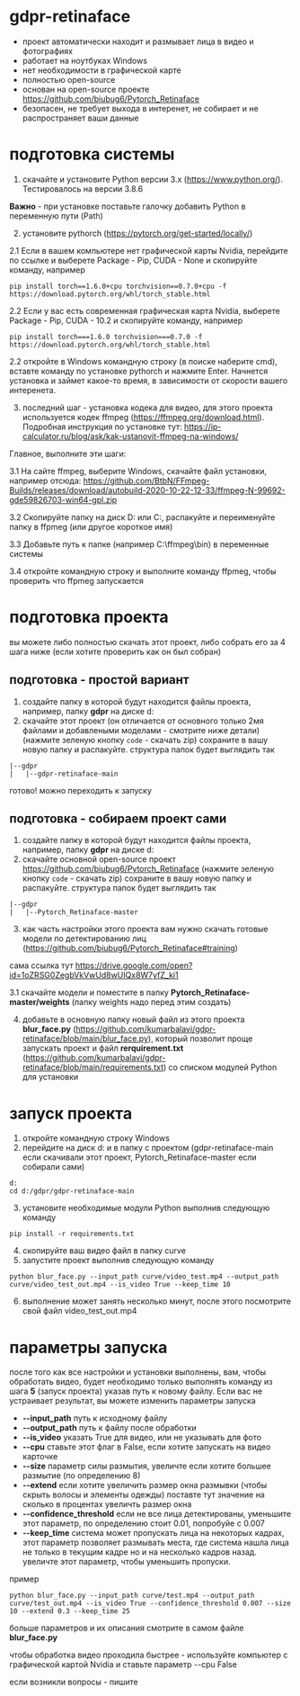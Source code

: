 # gdpr-retinaface

- проект автоматически находит и размывает лица в видео и фотографиях
- работает на ноутбуках Windows
- нет необходимости в графической карте
- полностью open-source
- основан на open-source проекте https://github.com/biubug6/Pytorch_Retinaface
- безопасен, не требует выхода в интеренет, не собирает и не распространяет ваши данные

# подготовка системы
1. скачайте и установите Python версии 3.x (https://www.python.org/). Тестировалось на версии 3.8.6

**Важно** - при установке поставьте галочку добавить Python в переменную пути (Path)

2. установите pythorch (https://pytorch.org/get-started/locally/)

2.1 Если в вашем компьютере нет графической карты Nvidia, перейдите по ссылке и выберете Package - Pip, CUDA - None и скопируйте команду, например 
```
pip install torch==1.6.0+cpu torchvision==0.7.0+cpu -f https://download.pytorch.org/whl/torch_stable.html
```
2.2 Если у вас есть современная графическая карта Nvidia, выберете Package - Pip, CUDA - 10.2 и скопируйте команду, например 
```
pip install torch===1.6.0 torchvision===0.7.0 -f https://download.pytorch.org/whl/torch_stable.html
```
2.2 откройте в Windows командную строку (в поиске наберите cmd), вставте команду по установке pythorch и нажмите Enter. Начнется установка и займет какое-то время, в зависимости от скорости вашего интеренета.

3. последний шаг - установка кодека для видео, для этого проекта используется кодек ffmpeg (https://ffmpeg.org/download.html).
Подробная инструкция по установке тут: https://ip-calculator.ru/blog/ask/kak-ustanovit-ffmpeg-na-windows/

Главное, выполните эти шаги:

3.1 На сайте ffmpeg, выберите Windows, скачайте файл установки, например отсюда:
https://github.com/BtbN/FFmpeg-Builds/releases/download/autobuild-2020-10-22-12-33/ffmpeg-N-99692-gde59826703-win64-gpl.zip

3.2 Скопируйте папку на диск D: или C:, распакуйте и переименуйте папку в ffpmeg (или другое короткое имя)

3.3 Добавьте путь к папке (например C:\ffmpeg\bin\) в переменные системы

3.4 откройте командную строку и выполните команду ffpmeg, чтобы проверить что ffpmeg запускается


# подготовка проекта

вы можете либо полностью скачать этот проект, либо собрать его за 4 шага ниже (если хотите проверить как он был собран)

## подготовка - простой вариант

1. создайте папку в которой будут находится файлы проекта, например, папку **gdpr** на диске d:
2. скачайте этот проект (он отличается от основного только 2мя файлами и добавлеными моделами - смотрите ниже детали)
(нажмите зеленую кнопку ``code`` - скачать zip)
сохраните в вашу новую папку и распакуйте. структура папок будет выглядить так
```d-
|--gdpr
|   |--gdpr-retinaface-main
```
готово! можно переходить к запуску

## подготовка - собираем проект сами

1. создайте папку в которой будут находится файлы проекта, например, папку **gdpr** на диске d:
2. скачайте основной open-source проект https://github.com/biubug6/Pytorch_Retinaface (нажмите зеленую кнопку ``code`` - скачать zip)
сохраните в вашу новую папку и распакуйте. структура папок будет выглядить так

```d-
|--gdpr
|   |--Pytorch_Retinaface-master
```
3. как часть настройки этого проекта вам нужно скачать готовые модели по детектированию лиц (https://github.com/biubug6/Pytorch_Retinaface#training)

сама ссылка тут https://drive.google.com/open?id=1oZRSG0ZegbVkVwUd8wUIQx8W7yfZ_ki1

3.1 скачайте модели и поместите в папку **Pytorch_Retinaface-master/weights** (папку weights надо перед этим создать)


4. добавьте в основную папку новый файл из этого проекта **blur_face.py** (https://github.com/kumarbalavi/gdpr-retinaface/blob/main/blur_face.py), который позволит проще запускать проект и файл **rerquirement.txt** (https://github.com/kumarbalavi/gdpr-retinaface/blob/main/requirements.txt) со списком модулей Python для установки

# запуск проекта
1. откройте командную строку Windows
2. перейдите на диск d: и в папку с проектом (gdpr-retinaface-main если скачивали этот проект, Pytorch_Retinaface-master если собирали сами)
```
d:
cd d:/gdpr/gdpr-retinaface-main
```

3. установите необходимые модули Python выполнив следующую команду
```
pip install -r requirements.txt
```

4. скопируйте ваш видео файл в папку curve
5. запустите проект выполнив следующую команду
```
python blur_face.py --input_path curve/video_test.mp4 --output_path curve/video_test_out.mp4 --is_video True --keep_time 10
```
6. выполнение может занять несколько минут, после этого посмотрите свой файл video_test_out.mp4


# параметры запуска
после того как все настройки и установки выполнены, вам, чтобы обработать видео, будет необходимо только выполнять команду из шага **5** (запуск проекта) указав путь к новому файлу.
Если вас не устраивает результат, вы можете изменить параметры запуска
- **--input_path** путь к исходному файлу
- **--output_path** путь к файлу после обработки
- **--is_video** указать True для видео, или не указывать для фото
- **--cpu** ставьте этот флаг в False, если хотите запускать на видео карточке
- **--size** параметр силы размытия, увеличте если хотите большее размытие (по определению 8)
- **--extend** если хотите увеличить размер окна размывки (чтобы скрыть волосы и элементы одежды) поставте тут значение на сколько в процентах увеличть размер окна
- **--confidence_threshold** если не все лица детектированы, уменьшите этот параметр, по определению стоит 0.01, попробуйе с 0.007
- **--keep_time** система может пропускать лица на некоторых кадрах, этот параметр позволяет размывать места, где система нашла лица не только в текущим кадре но и на несколько кадров назад. увеличте этот параметр, чтобы уменьшить пропуски.

пример

```
python blur_face.py --input_path curve/test.mp4 --output_path curve/test_out.mp4 --is_video True --confidence_threshold 0.007 --size 10 --extend 0.3 --keep_time 25
```

больше параметров и их описания смотрите в самом файле **blur_face.py**

чтобы обработка видео проходила быстрее - используйте компьютер с графической картой Nvidia и ставьте параметр --cpu False

если возникли вопросы - пишите
